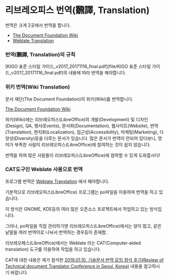 # 리브레오피스 번역(飜譯, Translation)

번역은 크게 2곳에서 번역을 합니다.
* [The Document Foundation Wiki](https://wiki.documentfoundation.org/)
* [Weblate Translation](https://translations.documentfoundation.org/)

### 번역(飜譯, Translation)의 규칙
[KIGO 표준 스타일 가이드_v2017_20171116_final.pdf](file/KIGO 표준 스타일 가이드_v2017_20171116_final.pdf)의 내용에 따라 번역을 해야합니다.

### 위키 번역(Wiki Translation)
문서 재단(The Document Foundation)의 위키(Wiki)를 번역합니다.

[The Document Foundation Wiki](https://wiki.documentfoundation.org/)

위키(Wiki)에는 리브레오피스(LibreOffice)의 개발(Development) 및 디자인(Design), QA, 행사(Events), 문서화(Documentation), 웹사이트(Website), 번역(Translation), 현지화(Localization), 접근성(Accessibility), 마케팅(Marketing), 다양성(Diversity)등을 다루는 문서가 있습니다. 많은 문서가 번역이 안되어 있다보니, 영어가 부족한 사람이 리브레오피스(LibreOffice)에 참여하는 것이 쉽지 않습니다.

번역을 하여 많은 사람들이 리브레오피스(LibreOffice)에 참여할 수 있게 도와줍시다!


### CAT도구인 Weblate 사용으로 번역
프로그램 번역은 [Weblate Translation](https://translations.documentfoundation.org/) 에서 해야합니다.

기본적으로 리브레오피스(LibreOffice) 프로그램는 po파일을 이용하여 번역을 하고 있습니다.

이 방식은 GNOME, KDE등의 여러 많은 오픈소스 프로젝트에서 작업하고 있는 방식입니다.

그러나, po파일을 직접 관리하기엔 리브레오피스(LibreOffice)에서는 양이 많고, 같은 낱말을 여러 번역어로 나눠서 번역하는 경우등이 존재함.

리브레오페스(LibreOffice)에서는 Weblate 라는 CAT(Computer-aided translation) 도구를 이용하여 작업을 하고 있습니다.

CAT에 대한 내용은 제가 참석한 [2019.01.10. 기술문서 번역 모임 참석 후기(Review of Technical document Translator Conference in Seoul, Korea)](https://medium.com/@studioego/2019-01-10-%EA%B8%B0%EC%88%A0%EB%AC%B8%EC%84%9C-%EB%B2%88%EC%97%AD-%EB%AA%A8%EC%9E%84-%EC%B0%B8%EC%84%9D-%ED%9B%84%EA%B8%B0-review-of-technical-document-translator-conference-in-seoul-korea-8af6aef3e02b) 내용을 참고하시기 바랍니다.






